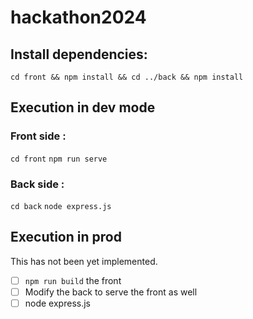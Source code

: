 # hackathon2024

## Install dependencies:
`cd front && npm install && cd ../back && npm install`

## Execution in dev mode
### Front side :
`cd front`
`npm run serve`

### Back side :
`cd back`
`node express.js`

## Execution in prod
This has not been yet implemented.

- [ ] `npm run build` the front
- [ ] Modify the back to serve the front as well
- [ ] node express.js
